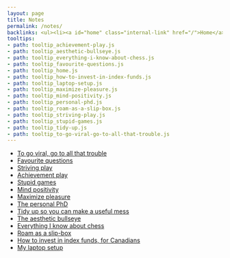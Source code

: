 ```yaml
---
layout: page
title: Notes
permalink: /notes/
backlinks: <ul><li><a id="home" class="internal-link" href="/">Home</a></li></ul>
tooltips: 
- path: tooltip_achievement-play.js
- path: tooltip_aesthetic-bullseye.js
- path: tooltip_everything-i-know-about-chess.js
- path: tooltip_favourite-questions.js
- path: tooltip_home.js
- path: tooltip_how-to-invest-in-index-funds.js
- path: tooltip_laptop-setup.js
- path: tooltip_maximize-pleasure.js
- path: tooltip_mind-positivity.js
- path: tooltip_personal-phd.js
- path: tooltip_roam-as-a-slip-box.js
- path: tooltip_striving-play.js
- path: tooltip_stupid-games.js
- path: tooltip_tidy-up.js
- path: tooltip_to-go-viral-go-to-all-that-trouble.js
---
```


* <a id="to-go-viral-go-to-all-that-trouble" class="internal-link" href="/to-go-viral-go-to-all-that-trouble/">To go viral, go to all that trouble</a>
* <a id="favourite-questions" class="internal-link" href="/favourite-questions/">Favourite questions</a>
* <a id="striving-play" class="internal-link" href="/striving-play/">Striving play</a>
* <a id="achievement-play" class="internal-link" href="/achievement-play/">Achievement play</a>
* <a id="stupid-games" class="internal-link" href="/stupid-games/">Stupid games</a>
* <a id="mind-positivity" class="internal-link" href="/mind-positivity/">Mind positivity</a>
* <a id="maximize-pleasure" class="internal-link" href="/maximize-pleasure/">Maximize pleasure</a>
* <a id="personal-phd" class="internal-link" href="/personal-phd/">The personal PhD</a>
* <a id="tidy-up" class="internal-link" href="/tidy-up/">Tidy up so you can make a useful mess</a>
* <a id="aesthetic-bullseye" class="internal-link" href="/aesthetic-bullseye/">The aesthetic bullseye</a>
* <a id="everything-i-know-about-chess" class="internal-link" href="/everything-i-know-about-chess/">Everything I know about chess</a>
* <a id="roam-as-a-slip-box" class="internal-link" href="/roam-as-a-slip-box/">Roam as a slip-box</a>
* <a id="how-to-invest-in-index-funds" class="internal-link" href="/how-to-invest-in-index-funds/">How to invest in index funds, for Canadians</a>
* <a id="laptop-setup" class="internal-link" href="/laptop-setup/">My laptop setup</a>